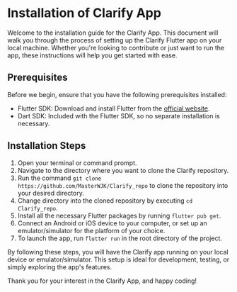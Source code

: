 # Installation of Clarify App

Welcome to the installation guide for the Clarify App. This document will walk you through the process of setting up the Clarify Flutter app on your local machine. Whether you're looking to contribute or just want to run the app, these instructions will help you get started with ease.

## Prerequisites
Before we begin, ensure that you have the following prerequisites installed:
- Flutter SDK: Download and install Flutter from the [official website](https://flutter.dev).
- Dart SDK: Included with the Flutter SDK, so no separate installation is necessary.

## Installation Steps
1. Open your terminal or command prompt.
2. Navigate to the directory where you want to clone the Clarify repository.
3. Run the command `git clone https://github.com/MasterWJK/Clarify_repo` to clone the repository into your desired directory.
4. Change directory into the cloned repository by executing `cd Clarify_repo`.
5. Install all the necessary Flutter packages by running `flutter pub get`.
6. Connect an Android or iOS device to your computer, or set up an emulator/simulator for the platform of your choice.
7. To launch the app, run `flutter run` in the root directory of the project.

By following these steps, you will have the Clarify app running on your local device or emulator/simulator. This setup is ideal for development, testing, or simply exploring the app's features.

Thank you for your interest in the Clarify App, and happy coding!
